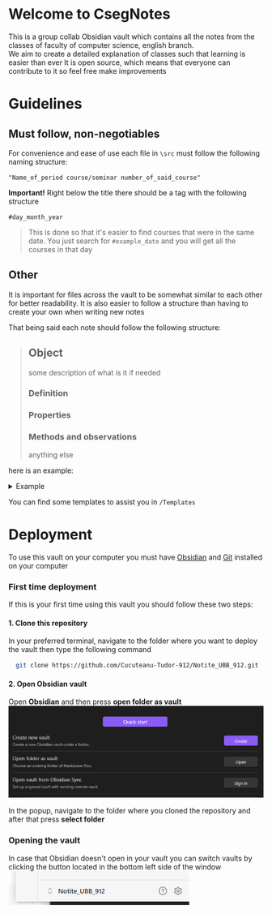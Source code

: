 
# Welcome to CsegNotes

<p>This is a group collab Obsidian vault which contains all the notes from the classes of faculty of computer science, english branch. <br>
We aim to create a detailed explanation of classes such that learning is easier than ever  
It is open source, which means that everyone can contribute to it so feel free make improvements </p>



# Guidelines
## Must follow, non-negotiables
For convenience and ease of use each file in `\src` must follow the following naming structure:
```
"Name_of_period course/seminar number_of_said_course"
```

**Important!** 
Right below the title there should be a tag with the following structure
```
#day_month_year
```
>This is done so that it's easier to find courses that were in the same date. You just search for `#example_date` and you will get all the courses in that day

## Other
It is important for files across the vault to be somewhat similar to each other for better readability. It is also easier to follow a structure than having to create your own when writing new notes

That being said each note should follow the following structure:
> ## Object
> some description of what is it if needed
> ### Definition
> ### Properties
> ### Methods and observations
> anything else

here is an example:
<details><summary> Example </summary>
    <p>
        
    
># Functii
>## Definiție
>O funcție este un set de operații redenumite sub un alias
>
>#### Sintaxă 
>f(x): D -> C = x ⋅ 2 + 4
>
>#### Proprietăți
>###### ==Generale==
>D - Domeniul de definiție: 
>
>^domeniu
>
>Domeniul de apartenență al elementelor pe care se aplică funcția 
>
><br>
>C - Codomeniul <small>sau Imaginea funcției</small>
>
>^codomeniu
>
>Domeniul de apartenență al elementelor rezultate pe urma aplicării funcției 
>
></br>
>Continuitate
>
>>Dacă funcția are salturi în imaginea ei sau nu
>><=>
>>Dacă exista puncte de discontinuitate 
>
><br>
>
>###### ==Opționale==
>
>Injectivitate <small>inj</small>
>^inj
>>O funcție nu este injectivă dacă două elemente ale funcției au același rezultat (f($x_1$)=f($x_2$), $x1 \neq x2$)
>
>
>Surjectivitate <small>surj</small>
>^surj
>>O funcție este surjectivă dacă [[#^domeniu|domeniul de definiție]] = [[#^codomeniu|codomeniul său]]
>
>Bijectivitate <small>bij</small>
> ^bij
>>O funcție este bijectivă dacă este și surjectivă și >injectivă 
>
><Br><br>
>#### Rezolvări 
>##### Injectivitate
>1. Demonstrezi că $\forall x_1, x_2 \in D, x_1 \neq x_2: f(x_1) \neq f(x_2)$
>sau
>2. $f(x_1) = f(x_2) \Rightarrow x_1 = x_2$
>
>##### Surjectivitate
>1. Se calculează [[#^codomeniu|codomeniul]] funcției
>2. Se compară codomeniul cu domeniul de definiție
</p>
</details>

You can find some templates to assist you in `/Templates`


# Deployment

To use this vault on your computer you must have [Obsidian](https://obsidian.md/download) and [Git](https://git-scm.com/downloads) installed on your computer


### First time deployment
If this is your first time using this vault you should follow these two steps:

#### 1. Clone this repository
In your preferred terminal, navigate to the folder where you want to deploy the vault then type the following command 
```bash    
  git clone https://github.com/Cucuteanu-Tudor-912/Notite_UBB_912.git
```

#### 2. Open Obsidian vault
Open **Obsidian** and then press **open folder as vault**
![Open folder as vault](/ReadmeSrc/OpenVault.png)

In the popup, navigate to the folder where you cloned the repository and after that press **select folder**

### Opening the vault
In case that Obsidian doesn't open in your vault you can switch vaults by clicking the button located in the bottom left side of the window 
![SwitchVault](/ReadmeSrc/SwitchVault.PNG)


